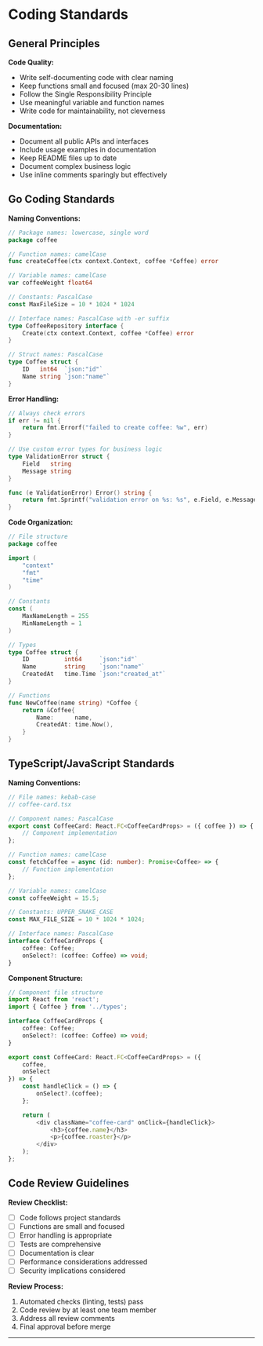 # Coding Standards

## General Principles

**Code Quality:**
- Write self-documenting code with clear naming
- Keep functions small and focused (max 20-30 lines)
- Follow the Single Responsibility Principle
- Use meaningful variable and function names
- Write code for maintainability, not cleverness

**Documentation:**
- Document all public APIs and interfaces
- Include usage examples in documentation
- Keep README files up to date
- Document complex business logic
- Use inline comments sparingly but effectively

## Go Coding Standards

**Naming Conventions:**
```go
// Package names: lowercase, single word
package coffee

// Function names: camelCase
func createCoffee(ctx context.Context, coffee *Coffee) error

// Variable names: camelCase
var coffeeWeight float64

// Constants: PascalCase
const MaxFileSize = 10 * 1024 * 1024

// Interface names: PascalCase with -er suffix
type CoffeeRepository interface {
    Create(ctx context.Context, coffee *Coffee) error
}

// Struct names: PascalCase
type Coffee struct {
    ID   int64  `json:"id"`
    Name string `json:"name"`
}
```

**Error Handling:**
```go
// Always check errors
if err != nil {
    return fmt.Errorf("failed to create coffee: %w", err)
}

// Use custom error types for business logic
type ValidationError struct {
    Field   string
    Message string
}

func (e ValidationError) Error() string {
    return fmt.Sprintf("validation error on %s: %s", e.Field, e.Message)
}
```

**Code Organization:**
```go
// File structure
package coffee

import (
    "context"
    "fmt"
    "time"
)

// Constants
const (
    MaxNameLength = 255
    MinNameLength = 1
)

// Types
type Coffee struct {
    ID          int64     `json:"id"`
    Name        string    `json:"name"`
    CreatedAt   time.Time `json:"created_at"`
}

// Functions
func NewCoffee(name string) *Coffee {
    return &Coffee{
        Name:      name,
        CreatedAt: time.Now(),
    }
}
```

## TypeScript/JavaScript Standards

**Naming Conventions:**
```typescript
// File names: kebab-case
// coffee-card.tsx

// Component names: PascalCase
export const CoffeeCard: React.FC<CoffeeCardProps> = ({ coffee }) => {
    // Component implementation
};

// Function names: camelCase
const fetchCoffee = async (id: number): Promise<Coffee> => {
    // Function implementation
};

// Variable names: camelCase
const coffeeWeight = 15.5;

// Constants: UPPER_SNAKE_CASE
const MAX_FILE_SIZE = 10 * 1024 * 1024;

// Interface names: PascalCase
interface CoffeeCardProps {
    coffee: Coffee;
    onSelect?: (coffee: Coffee) => void;
}
```

**Component Structure:**
```typescript
// Component file structure
import React from 'react';
import { Coffee } from '../types';

interface CoffeeCardProps {
    coffee: Coffee;
    onSelect?: (coffee: Coffee) => void;
}

export const CoffeeCard: React.FC<CoffeeCardProps> = ({ 
    coffee, 
    onSelect 
}) => {
    const handleClick = () => {
        onSelect?.(coffee);
    };

    return (
        <div className="coffee-card" onClick={handleClick}>
            <h3>{coffee.name}</h3>
            <p>{coffee.roaster}</p>
        </div>
    );
};
```

## Code Review Guidelines

**Review Checklist:**
- [ ] Code follows project standards
- [ ] Functions are small and focused
- [ ] Error handling is appropriate
- [ ] Tests are comprehensive
- [ ] Documentation is clear
- [ ] Performance considerations addressed
- [ ] Security implications considered

**Review Process:**
1. Automated checks (linting, tests) pass
2. Code review by at least one team member
3. Address all review comments
4. Final approval before merge

---